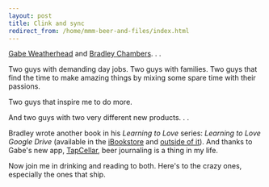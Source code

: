 ```yaml
---
layout: post
title: Clink and sync
redirect_from: /home/mmm-beer-and-files/index.html
---
```

<p><a href="http://www.macdrifter.com">Gabe Weatherhead</a> and <a href="http://chambersdaily.com">Bradley Chambers</a>. . .</p>

<p>Two guys with demanding day jobs. Two guys with families. Two guys that find the time to make amazing things by mixing some spare time with their passions. </p>

<p>Two guys that inspire me to do more.</p>

<p>And two guys with two very different new products. . .</p>

<p>Bradley wrote another book in his <em>Learning to Love</em> series: <em>Learning to Love Google Drive</em> (available in the <a href="https://itunes.apple.com/us/book/learning-to-love-google-drive/id935361379?mt=11">iBookstore</a> and <a href="https://gumroad.com/l/KxaU">outside of it</a>). And thanks to Gabe's new app, <a href="https://itunes.apple.com/us/app/tapcellar-beer-finder-check/id895045917?ls=1&amp;mt=8">TapCellar</a>, beer journaling is a thing in my life.</p>

<p>Now join me in drinking and reading to both. Here's to the crazy ones, especially the ones that ship. </p>
